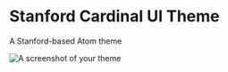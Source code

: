 # Stanford Cardinal UI Theme

A Stanford-based Atom theme

![A screenshot of your theme](https://osmiksoftware-assets.s3-us-west-1.amazonaws.com/stanford-cardinal-atom-theme-screenshot.png)
